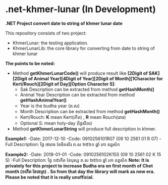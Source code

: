 # .net-khmer-lunar (In Development)
**.NET Project convert date to string of khmer lunar date**

This repository consists of two project:
 + KhmerLunar: the testing application.
 + KhmerLunarLib: the core library for converting from date to string of khmer lunar
 
**The points to be noted:**
 + Method **getKhmerLunarCode()** will produce result like **[2Digit of SAK][2Digit of Animal Year][4Digit of Year][2Digit of Month][1Character for Kert/Rouch][2Digit of Day][Option Character S]**:
	- Sak Description can be extracted from method **getHashMonth()**
	- Animal Year Description can be extracted from method **getHashAnimalYear()**
	- Year is the budha year (ព.ស)
	- Month Description can be extracted from method **getHashMonth()**
	- Kert/Rouch: **K** mean Kert(កើត) , **R** mean Rouch(រោច)
	- Optional S: mean holy-day (ថ្ងៃសីល)
 + Method **getKhmerLunarString** will produce full description in khmer.
 
 **Example1:** 
 -Date: 2017-12-10 
 -Code: 0910256101R07 (09 10 2561 01 R 07)
 -Full Description: ថ្ងៃ ៧រោច ខែមិគសិរ ព.ស ២៥៦១ ឆ្នាំ រកា នព្វ​ស័ក
 
 **Example2:** 
 -Date: 2018-01-01 
 -Code: 0910256102K15S (09 10 2561 02 K 15 S)
 -Full Description: ថ្ងៃ ១៥កើត ខែបុស្ស ព.ស ២៥៦១ ឆ្នាំ រកា នព្វ​ស័ក
**Note:**
**It is privately for this project to increase Budha era on first month of Chet month (១កើត ខែចេត្រ) .**
**So from that day the library will mark as new era.**
**Please be noted that it is really unofficial.**
